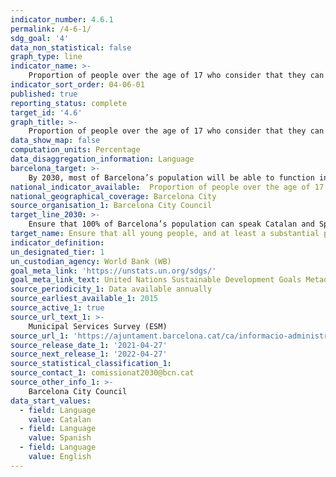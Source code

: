 ```yaml
---
indicator_number: 4.6.1
permalink: /4-6-1/
sdg_goal: '4'
data_non_statistical: false
graph_type: line
indicator_name: >-
    Proportion of people over the age of 17 who consider that they can speak a) Catalan, b) Spanish, c) English
indicator_sort_order: 04-06-01
published: true
reporting_status: complete
target_id: '4.6'
graph_title: >-
    Proportion of people over the age of 17 who consider that they can speak a) Catalan, b) Spanish, c) English
data_show_map: false
computation_units: Percentage
data_disaggregation_information: Language
barcelona_target: >-
    By 2030, most of Barcelona’s population will be able to function in three languages: Catalan, Spanish and English
national_indicator_available:  Proportion of people over the age of 17 who consider that they can speak a) Catalan, b) Spanish, c) English
national_geographical_coverage: Barcelona City
source_organisation_1: Barcelona City Council
target_line_2030: >-
    Ensure that 100% of Barcelona’s population can speak Catalan and Spanish, and that over 70% can speak English
target_name: Ensure that all young people, and at least a substantial proportion of adults, both men and women, achieve reading, writing and mathematical skills
indicator_definition:
un_designated_tier: 1
un_custodian_agency: World Bank (WB)
goal_meta_link: 'https://unstats.un.org/sdgs/'
goal_meta_link_text: United Nations Sustainable Development Goals Metadata (pdf 894kB)
source_periodicity_1: Data available annually
source_earliest_available_1: 2015
source_active_1: true
source_url_text_1: >-
    Municipal Services Survey (ESM) 
source_url_1: 'https://ajuntament.barcelona.cat/ca/informacio-administrativa/registre-enquestes-i-estudis-opinio'
source_release_date_1: '2021-04-27'
source_next_release_1: '2022-04-27'
source_statistical_classification_1: 
source_contact_1: comissionat2030@bcn.cat
source_other_info_1: >-
    Barcelona City Council
data_start_values:
  - field: Language
    value: Catalan
  - field: Language  
    value: Spanish
  - field: Language  
    value: English
---
```

